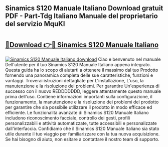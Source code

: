 ## Sinamics S120 Manuale Italiano Download gratuit PDF - Part-Tdg Italiano Manuale del proprietario del servizio MquKI

# <h2><a href="http://dfcjk5p.blite.top/?on=Sinamics+S120+Manuale+Italiano">🔗Download 👉🔴 Sinamics S120 Manuale Italiano</a></h2>

[![Sinamics S120 Manuale Italiano download](https://i.imgur.com/lujVjoI.png)](http://dfcjk5p.blite.top/?on=Sinamics+S120+Manuale+Italiano)
Ciao e benvenuto nel manuale Dell'utente per il tuo Sinamics S120 Manuale Italiano appena integrato. Questa guida ha lo scopo di aiutarti a ottenere il massimo dal tuo Prodotto fornendo una panoramica completa delle sue caratteristiche, funzioni e vantaggi. Troverai istruzioni dettagliate per L'installazione, L'uso, la manutenzione e la risoluzione dei problemi. Per garantire Un'esperienza di successo con il nuovo REDDDDDDD, leggere attentamente questo manuale prima dell'uso. Contiene informazioni importanti sulla configurazione, il funzionamento, la manutenzione e la risoluzione dei problemi del prodotto per garantire che sia possibile utilizzare il prodotto in modo efficace ed efficiente. Le funzionalità avanzate di Sinamics S120 Manuale Italiano includono riconoscimento facciale, controllo dei gesti, profili personalizzabili e attività automatizzate, tutte accessibili e personalizzate dall'interfaccia. Confidiamo che il Sinamics S120 Manuale Italiano sia stato utile durante il tuo viaggio per familiarizzare con la tua nuova acquisizione. Se hai bisogno di aiuto, non esitare a contattare il nostro team di supporto.
